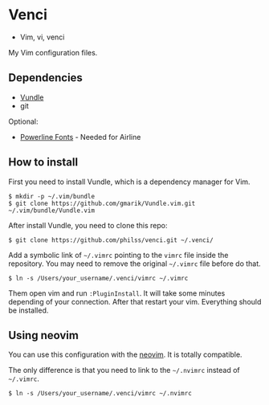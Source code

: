 # Venci

- Vim, vi, venci

My Vim configuration files.

## Dependencies

- [Vundle](https://github.com/gmarik/Vundle.vim)
- git

Optional:

- [Powerline Fonts](https://github.com/powerline/fonts) - Needed for Airline

## How to install

First you need to install Vundle, which is a dependency manager for Vim.

```
$ mkdir -p ~/.vim/bundle
$ git clone https://github.com/gmarik/Vundle.vim.git ~/.vim/bundle/Vundle.vim
```

After install Vundle, you need to clone this repo:

```
$ git clone https://github.com/philss/venci.git ~/.venci/
```

Add a symbolic link of `~/.vimrc` pointing to the `vimrc` file inside the repository.
You may need to remove the original `~/.vimrc` file before do that.

```
$ ln -s /Users/your_username/.venci/vimrc ~/.vimrc
```

Them open vim and run `:PluginInstall`. It will take some minutes depending of your connection.
After that restart your vim. Everything should be installed.

## Using neovim

You can use this configuration with the [neovim](https://github.com/neovim/neovim).
It is totally compatible.

The only difference is that you need to link to the `~/.nvimrc` instead of `~/.vimrc`.

```
$ ln -s /Users/your_username/.venci/vimrc ~/.nvimrc
```
